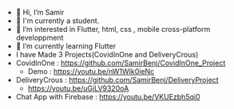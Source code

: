 - 👋 Hi, I’m Samir
- 👋 I'm currently a student.
- 👀 I’m interested in Flutter, html, css , mobile cross-platform developpment 
- 🌱 I’m currently learning Flutter
- I have Made 3 Projects(CovidInOne and DeliveryCrous)
- CovidInOne : https://github.com/SamirBenj/CovidInOne_Project
  - Demo : https://youtu.be/nW1WIk0ieNc
- DeliveryCrous : https://github.com/SamirBenj/DeliveryProject
  - https://youtu.be/uGjLV9320oA
- Chat App with Firebase : https://youtu.be/VKUEzbh5qi0
